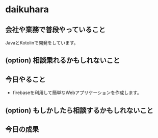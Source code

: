 ﻿# daikuhara

## 会社や業務で普段やっていること
JavaとKotolinで開発をしています。

## (option) 相談乗れるかもしれないこと

## 今日やること
* firebaseを利用して簡単なWebアプリケーションを作成します。

## (option) もしかしたら相談するかもしれないこと

## 今日の成果
